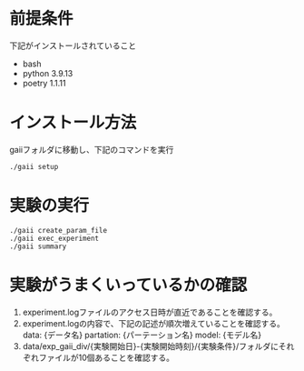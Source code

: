 # 前提条件

下記がインストールされていること

- bash
- python 3.9.13
- poetry 1.1.11

# インストール方法
gaiiフォルダに移動し、下記のコマンドを実行

```
./gaii setup
```

# 実験の実行
```
./gaii create_param_file
./gaii exec_experiment
./gaii summary
```

# 実験がうまくいっているかの確認
1. experiment.logファイルのアクセス日時が直近であることを確認する。
2. experiment.logの内容で、下記の記述が順次増えていることを確認する。
 data: {データ名}
 partation: {パーテーション名}
 model: {モデル名}
3. data/exp_gaii_div/{実験開始日}-{実験開始時刻}/{実験条件}/フォルダにそれぞれファイルが10個あることを確認する。